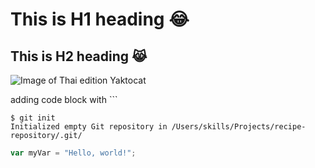 # This is H1 heading 😂
## This is H2 heading 😹


![Image of Thai edition Yaktocat](https://octodex.github.com/images/yaktocat.png)


adding code block with ```
```
$ git init
Initialized empty Git repository in /Users/skills/Projects/recipe-repository/.git/
```

``` javascript
var myVar = "Hello, world!";
```
